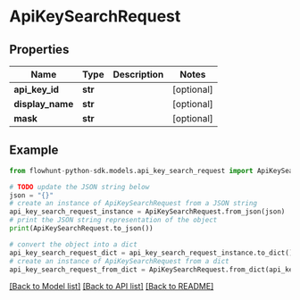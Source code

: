 # ApiKeySearchRequest


## Properties

Name | Type | Description | Notes
------------ | ------------- | ------------- | -------------
**api_key_id** | **str** |  | [optional] 
**display_name** | **str** |  | [optional] 
**mask** | **str** |  | [optional] 

## Example

```python
from flowhunt-python-sdk.models.api_key_search_request import ApiKeySearchRequest

# TODO update the JSON string below
json = "{}"
# create an instance of ApiKeySearchRequest from a JSON string
api_key_search_request_instance = ApiKeySearchRequest.from_json(json)
# print the JSON string representation of the object
print(ApiKeySearchRequest.to_json())

# convert the object into a dict
api_key_search_request_dict = api_key_search_request_instance.to_dict()
# create an instance of ApiKeySearchRequest from a dict
api_key_search_request_from_dict = ApiKeySearchRequest.from_dict(api_key_search_request_dict)
```
[[Back to Model list]](../README.md#documentation-for-models) [[Back to API list]](../README.md#documentation-for-api-endpoints) [[Back to README]](../README.md)


